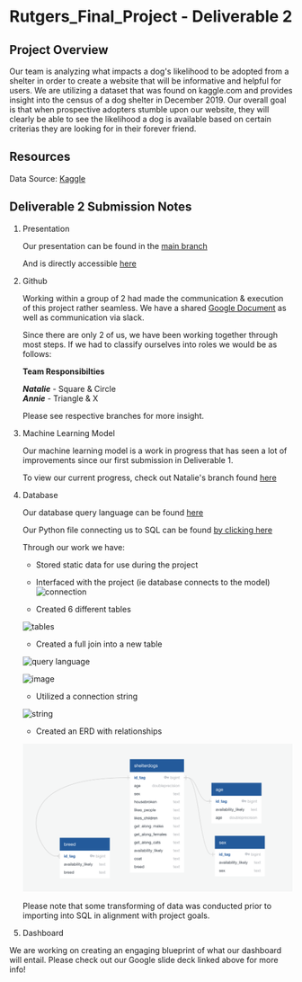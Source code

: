 # Rutgers_Final_Project - Deliverable 2

## Project Overview
Our team is analyzing what impacts a dog's likelihood to be adopted from a shelter in order to create a website that will be informative and helpful for users. We are utilizing a dataset that was found on kaggle.com and provides insight into the census of a dog shelter in December 2019. Our overall goal is that when prospective adopters stumble upon our website, they will clearly be able to see the likelihood a dog is available based on certain criterias they are looking for in their forever friend. 

## Resources
Data Source: [Kaggle](https://www.kaggle.com/datasets/jmolitoris/adoptable-dogs)

## Deliverable 2 Submission Notes
1. Presentation 

      Our presentation can be found in the [main branch](https://github.com/nataliecagno/Rutgers_Final_Project/tree/main)

      And is directly accessible [here](https://docs.google.com/presentation/d/1pDOwgm4KDFHsqqZ5XA-lx-JEhnzCCqGH-2m1Bs0F4_8/edit#slide=id.p)

2. Github 

      Working within a group of 2 had made the communication & execution of this project rather seamless. We have a shared [Google Document](https://docs.google.com/document/d/1KF-XNCNdnlLSpv6ixOsE8ZxQ-XxDwV9jrcZoqkKc6S8/edit)  as well as communication via slack.

      Since there are only 2 of us, we have been working together through most steps. If we had to classify ourselves into roles we would be as                 follows:

      **Team Responsibilties**

      ***Natalie*** - Square & Circle\
      ***Annie*** - Triangle & X

      Please see respective branches for more insight.

3. Machine Learning Model

    Our machine learning model is a work in progress that has seen a lot of improvements since our first submission in Deliverable 1. 

    To view our current progress, check out Natalie's branch found [here](https://github.com/nataliecagno/Rutgers_Final_Project/tree/Natalie) 

4. Database

    Our database query language can be found [here](https://github.com/nataliecagno/Rutgers_Final_Project/blob/Annie/shelterdogdbcreation.sql)

    Our Python file connecting us to SQL can be found [by clicking here](https://github.com/nataliecagno/Rutgers_Final_Project/blob/Annie/ShelterDogs_SQL_Connection.ipynb)                     
    
    Through our work we have:
    
      - Stored static data for use during the project
      
      - Interfaced with the project (ie database connects to the model)
      ![connection](https://github.com/nataliecagno/Rutgers_Final_Project/blob/Annie/model%20connection.png)
      
      
  
      - Created 6 different tables 
      
      ![tables](https://github.com/nataliecagno/Rutgers_Final_Project/blob/Annie/table%20count.png)
      
      
      
      - Created a full join into a new table
      
      ![query language](https://github.com/nataliecagno/Rutgers_Final_Project/blob/Annie/creation%20full%20outer%20join.png)
      
      ![image](https://github.com/nataliecagno/Rutgers_Final_Project/blob/Annie/full%20outer%20join.png)
      
      
      
      - Utilized a connection string
      
      ![string](https://github.com/nataliecagno/Rutgers_Final_Project/blob/Annie/SQLAlchemy.png)
      
      
      
      - Created an ERD with relationships
      
      ![ERD](https://github.com/nataliecagno/Rutgers_Final_Project/blob/Annie/Capstone%20ERD.png)
      
      Please note that some transforming of data was conducted prior to importing into SQL in alignment with project goals.
     
5. Dashboard

We are working on creating an engaging blueprint of what our dashboard will entail. Please check out our Google slide deck linked above for more info!
